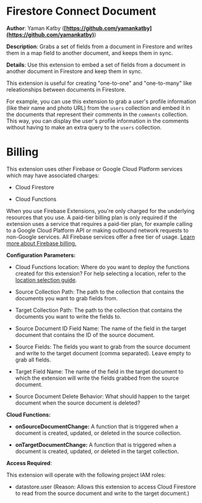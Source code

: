 # Firestore Connect Document

**Author**: Yaman Katby (**[https://github.com/yamankatby](https://github.com/yamankatby)**)

**Description**: Grabs a set of fields from a document in Firestore and writes them in a map field to another document, and keeps them in sync.



**Details**: Use this extension to embed a set of fields from a document in another document in Firestore and keep them in sync.

This extension is useful for creating "one-to-one" and "one-to-many" like releationships between documents in Firestore.

For example, you can use this extension to grab a user's profile information (like their name and photo URL) from the `users` collection and embed it in the documents that represent their comments in the `comments` collection. This way, you can display the user's profile information in the comments without having to make an extra query to the `users` collection.

# Billing

This extension uses other Firebase or Google Cloud Platform services which may have associated charges:

- Cloud Firestore

- Cloud Functions

When you use Firebase Extensions, you're only charged for the underlying resources that you use. A paid-tier billing plan is only required if the extension uses a service that requires a paid-tier plan, for example calling to a Google Cloud Platform API or making outbound network requests to non-Google services. All Firebase services offer a free tier of usage. [Learn more about Firebase billing.](https://firebase.google.com/pricing)




**Configuration Parameters:**

* Cloud Functions location: Where do you want to deploy the functions created for this extension? For help selecting a location, refer to the [location selection guide](https://firebase.google.com/docs/functions/locations).

* Source Collection Path: The path to the collection that contains the documents you want to grab fields from.

* Target Collection Path: The path to the collection that contains the documents you want to write the fields to.

* Source Document ID Field Name: The name of the field in the target document that contains the ID of the source document.

* Source Fields: The fields you want to grab from the source document and write to the target document (comma separated). Leave empty to grab all fields.

* Target Field Name: The name of the field in the target document to which the extension will write the fields grabbed from the source document.

* Source Document Delete Behavior: What should happen to the target document when the source document is deleted?



**Cloud Functions:**

* **onSourceDocumentChange:** A function that is triggered when a document is created, updated, or deleted in the source collection.

* **onTargetDocumentChange:** A function that is triggered when a document is created, updated, or deleted in the target collection.



**Access Required**:



This extension will operate with the following project IAM roles:

* datastore.user (Reason: Allows this extension to access Cloud Firestore to read from the source document and write to the target document.)
